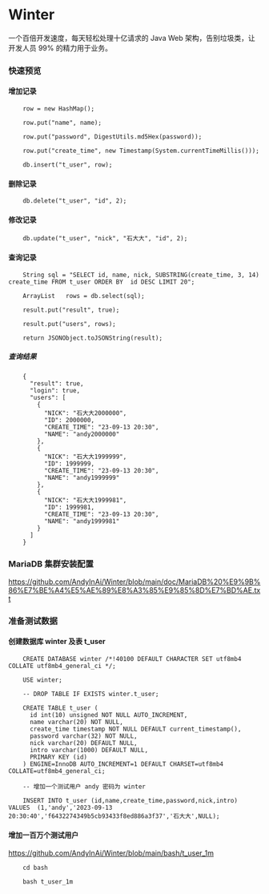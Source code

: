 
# Winter
一个百倍开发速度，每天轻松处理十亿请求的 Java Web 架构，告别垃圾类，让开发人员 99% 的精力用于业务。


### 快速预览

#### 增加记录

		row = new HashMap();

		row.put("name", name);

		row.put("password", DigestUtils.md5Hex(password));

		row.put("create_time", new Timestamp(System.currentTimeMillis()));

		db.insert("t_user", row);

#### 删除记录

		db.delete("t_user", "id", 2);

#### 修改记录

		db.update("t_user", "nick", "石大大", "id", 2);

#### 查询记录

		String sql = "SELECT id, name, nick, SUBSTRING(create_time, 3, 14) create_time FROM t_user ORDER BY  id DESC LIMIT 20";

		ArrayList	rows = db.select(sql);

		result.put("result", true);

		result.put("users", rows);

		return JSONObject.toJSONString(result);

##### 查询结果

		{
		  "result": true,
		  "login": true,
		  "users": [
		    {
		      "NICK": "石大大2000000",
		      "ID": 2000000,
		      "CREATE_TIME": "23-09-13 20:30",
		      "NAME": "andy2000000"
		    },
		    {
		      "NICK": "石大大1999999",
		      "ID": 1999999,
		      "CREATE_TIME": "23-09-13 20:30",
		      "NAME": "andy1999999"
		    },
		    {
		      "NICK": "石大大1999981",
		      "ID": 1999981,
		      "CREATE_TIME": "23-09-13 20:30",
		      "NAME": "andy1999981"
		    }
		  ]
		}		


### MariaDB 集群安装配置 

<https://github.com/AndyInAi/Winter/blob/main/doc/MariaDB%20%E9%9B%86%E7%BE%A4%E5%AE%89%E8%A3%85%E9%85%8D%E7%BD%AE.txt>

### 准备测试数据

#### 创建数据库 winter 及表 t_user 

		CREATE DATABASE winter /*!40100 DEFAULT CHARACTER SET utf8mb4 COLLATE utf8mb4_general_ci */;

		USE winter;

		-- DROP TABLE IF EXISTS winter.t_user;

		CREATE TABLE t_user (
		  id int(10) unsigned NOT NULL AUTO_INCREMENT,
		  name varchar(20) NOT NULL,
		  create_time timestamp NOT NULL DEFAULT current_timestamp(),
		  password varchar(32) NOT NULL,
		  nick varchar(20) DEFAULT NULL,
		  intro varchar(1000) DEFAULT NULL,
		  PRIMARY KEY (id)
		) ENGINE=InnoDB AUTO_INCREMENT=1 DEFAULT CHARSET=utf8mb4 COLLATE=utf8mb4_general_ci;

		-- 增加一个测试用户 andy 密码为 winter

		INSERT INTO t_user (id,name,create_time,password,nick,intro) VALUES  (1,'andy','2023-09-13 20:30:40','f6432274349b5cb93433f8ed886a3f37','石大大',NULL);

#### 增加一百万个测试用户

<https://github.com/AndyInAi/Winter/blob/main/bash/t_user_1m>

		cd bash

		bash t_user_1m

